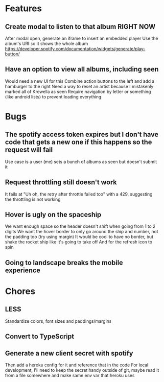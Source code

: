# Features

## Create modal to listen to that album RIGHT NOW
After modal open, generate an iframe to insert an embedded player
Use the album's URI so it shows the whole album
https://developer.spotify.com/documentation/widgets/generate/play-button/

## Have an option to view all albums, including seen
Would need a new UI for this
Combine action buttons to the left and add a hamburger to the right
Need a way to reset an artist because I mistakenly marked all of Krewella as seen
Require navigation by letter or something (like android lists) to prevent loading everything

# Bugs

## The spotify access token expires but I don't have code that gets a new one if this happens so the request will fail
Use case is a user (me) sets a bunch of albums as seen but doesn't submit it

## Request throttling still doesn't work
It fails at "Uh oh, the retry after throttle failed too" with a 429, suggesting the throttling is not working

## Hover is ugly on the spaceship
We want enough space so the header doesn't shift when going from 1 to 2 digits
We want the hover border to only go around the ship and number, not the padding too (try using margin)
It would be cool to have no border, but shake the rocket ship like it's going to take off
And for the refresh icon to spin

## Going to landscape breaks the mobile experience

# Chores

## LESS
Standardize colors, font sizes and paddings/margins

## Convert to TypeScript

## Generate a new client secret with spotify
Then add a heroku config for it and reference that in the code
For local development, I'll need to keep the secret handy outside of git, maybe read it from a file somewhere and make same env var that heroku uses

